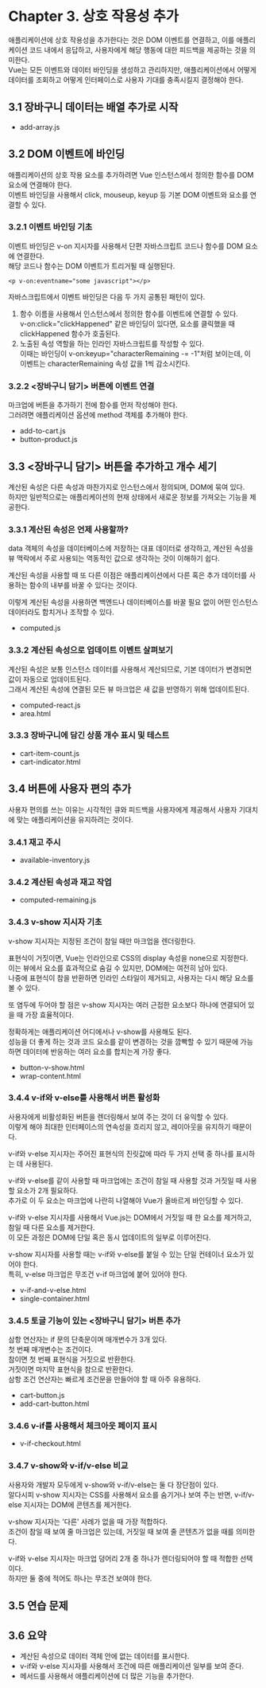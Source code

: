 # Chapter 3. 상호 작용성 추가

애플리케이션에 상호 작용성을 추가한다는 것은 DOM 이벤트를 연결하고, 이를 애플리케이션 코드 내에서 응답하고, 사용자에게 해당 행동에 대한 피드백을 제공하는 것을 의미한다.  
Vue는 모든 이벤트와 데이터 바인딩을 생성하고 관리하지만, 애플리케이션에서 어떻게 데이터를 조회하고 어떻게 인터페이스로 사용자 기대를 충족시킬지 결정해야 한다.

## 3.1 장바구니 데이터는 배열 추가로 시작

- add-array.js

## 3.2 DOM 이벤트에 바인딩

애플리케이션의 상호 작용 요소를 추가하려면 Vue 인스턴스에서 정의한 함수를 DOM 요소에 연결해야 한다.  
이벤트 바인딩을 사용해서 click, mouseup, keyup 등 기본 DOM 이벤트와 요소를 연결할 수 있다.

### 3.2.1 이벤트 바인딩 기초

이벤트 바인딩은 v-on 지시자를 사용해서 단편 자바스크립트 코드나 함수를 DOM 요소에 연결한다.  
해당 코드나 함수는 DOM 이벤트가 트리거될 때 실행된다.

```vue
<p v-on:eventname="some javascript"></p>
```



자바스크립트에서 이벤트 바인딩은 다음 두 가지 공통된 패턴이 있다.

1. 함수 이름을 사용해서 인스턴스에서 정의한 함수를 이벤트에 연결할 수 있다.  
   v-on:click="clickHappened" 같은 바인딩이 있다면, 요소를 클릭했을 때 clickHappened 함수가 호출된다.
2. 노출된 속성 역할을 하는 인라인 자바스크립트를 작성할 수 있다.  
   이때는 바인딩이 v-on:keyup="characterRemaining -= -1"처럼 보이는데, 이 이벤트는 characterRemaining 속성 값을 1씩 감소시킨다.

### 3.2.2 <장바구니 담기> 버튼에 이벤트 연결

마크업에 버튼을 추가하기 전에 함수를 먼저 작성해야 한다.  
그러려면 애플리케이션 옵션에 method 객체를 추가해야 한다.

- add-to-cart.js
- button-product.js

## 3.3 <장바구니 담기> 버튼을 추가하고 개수 세기

계산된 속성은 다른 속성과 마찬가지로 인스턴스에서 정의되며, DOM에 묶여 있다.  
하지만 일반적으로는 애플리케이션의 현재 상태에서 새로운 정보를 가져오는 기능을 제공한다.

### 3.3.1 계산된 속성은 언제 사용할까?

data 객체의 속성을 데이터베이스에 저장하는 대표 데이터로 생각하고, 계산된 속성을 뷰 맥락에서 주로 사용되는 역동적인 값으로 생각하는 것이 이해하기 쉽다.

계산된 속성을 사용할 때 또 다른 이점은 애플리케이션에서 다른 혹은 추가 데이터를 사용하는 함수의 내부를 바꿀 수 있다는 것이다.

이렇게 계산된 속성을 사용하면 백엔드나 데이터베이스를 바꿀 필요 없이 어떤 인스턴스 데이터라도 합치거나 조작할 수 있다.

- computed.js

### 3.3.2 계산된 속성으로 업데이트 이벤트 살펴보기

계산된 속성은 보통 인스턴스 데이터를 사용해서 계산되므로, 기본 데이터가 변경되면 값이 자동으로 업데이트된다.  
그래서 계산된 속성에 연결된 모든 뷰 마크업은 새 값을 반영하기 위해 업데이트된다.

- computed-react.js
- area.html

### 3.3.3 장바구니에 담긴 상품 개수 표시 및 테스트

- cart-item-count.js
- cart-indicator.html

## 3.4 버튼에 사용자 편의 추가

사용자 편의를 쓰는 이유는 시각적인 큐와 피드백을 사용자에게 제공해서 사용자 기대치에 맞는 애플리케이션을 유지하려는 것이다.

### 3.4.1 재고 주시

- available-inventory.js

### 3.4.2 계산된 속성과 재고 작업

- computed-remaining.js

### 3.4.3 v-show 지시자 기초

v-show 지시자는 지정된 조건이 참일 때만 마크업을 렌더링한다.

표현식이 거짓이면, Vue는 인라인으로 CSS의 display 속성을 none으로 지정한다.  
이는 뷰에서 요소를 효과적으로 숨길 수 있지만, DOM에는 여전히 남아 있다.  
나중에 표현식이 참을 반환하면 인라인 스타일이 제거되고, 사용자는 다시 해당 요소를 볼 수 있다.

또 염두에 두어야 할 점은 v-show 지시자는 여러 근접한 요소보다 하나에 연결되어 있을 때 가장 효율적이다.

정확하게는 애플리케이션 어디에서나 v-show를 사용해도 된다.  
성능을 더 좋게 하는 것과 코드 요소를 같이 변경하는 것을 깜빡할 수 있기 때문에 가능하면 데이터에 반응하는 여러 요소를 합치는게 가장 좋다.

- button-v-show.html
- wrap-content.html

### 3.4.4 v-if와 v-else를 사용해서 버튼 활성화

사용자에게 비활성화된 버튼을 렌더링해서 보여 주는 것이 더 유익할 수 있다.  
이렇게 해야 최대한 인터페이스의 연속성을 흐리지 않고, 레이아웃을 유지하기 때문이다.

v-if와 v-else 지시자는 주어진 표현식의 진릿값에 따라 두 가지 선택 중 하나를 표시하는 데 사용된다.

v-if와 v-else를 같이 사용할 때 마크업에는 조건이 참일 때 사용할 것과 거짓일 때 사용할 요소가 2개 필요하다.  
추가로 이 두 요소는 마크업에 나란히 나열해야 Vue가 올바르게 바인딩할 수 있다.

v-if와 v-else 지시자를 사용해서 Vue.js는 DOM에서 거짓일 때 한 요소를 제거하고, 참일 때 다른 요소를 제거한다.  
이 모든 과정은 DOM에 단일 혹은 동시 업데이트의 일부로 이루어진다.

v-show 지시자를 사용할 때는 v-if와 v-else를 붙일 수 있는 단일 컨테이너 요소가 있어야 한다.  
특히, v-else 마크업은 무조건 v-if 마크업에 붙어 있어야 한다.

- v-if-and-v-else.html
- single-container.html

### 3.4.5 토글 기능이 있는 <장바구니 담기> 버튼 추가

삼항 연산자는 if 문의 단축문이며 매개변수가 3개 있다.  
첫 번째 매개변수는 조건이다.  
참이면 첫 번째 표현식을 거짓으로 반환한다.  
거짓이면 마지막 표현식을 참으로 반환한다.  
삼항 조건 연산자는 빠르게 조건문을 만들어야 할 때 아주 유용하다.

- cart-button.js
- add-cart-button.html

### 3.4.6 v-if를 사용해서 체크아웃 페이지 표시

- v-if-checkout.html

### 3.4.7 v-show와 v-if/v-else 비교

사용자와 개발자 모두에게 v-show와 v-if/v-else는 둘 다 장단점이 있다.  
알다시피 v-show 지시자는 CSS를 사용해서 요소를 숨기거나 보여 주는 반면, v-if/v-else 지시자는 DOM에 콘텐츠를 제거한다.

v-show 지시자는 '다른' 사례가 없을 때 가장 적합하다.  
조건이 참일 때 보여 줄 마크업은 있는데, 거짓일 때 보여 줄 콘텐츠가 없을 때를 의미한다.

v-if와 v-else 지시자는 마크업 덩어리 2개 중 하나가 렌더링되어야 할 때 적합한 선택이다.  
하지만 둘 중에 적어도 하나는 무조건 보여야 한다.

## 3.5 연습 문제

## 3.6 요약

- 계산된 속성으로 데이터 객체 안에 없는 데이터를 표시한다.
- v-if와 v-else 지시자를 사용해서 조건에 따른 애플리케이션 일부를 보여 준다.
- 메서드를 사용해서 애플리케이션에 더 많은 기능을 추가한다.
